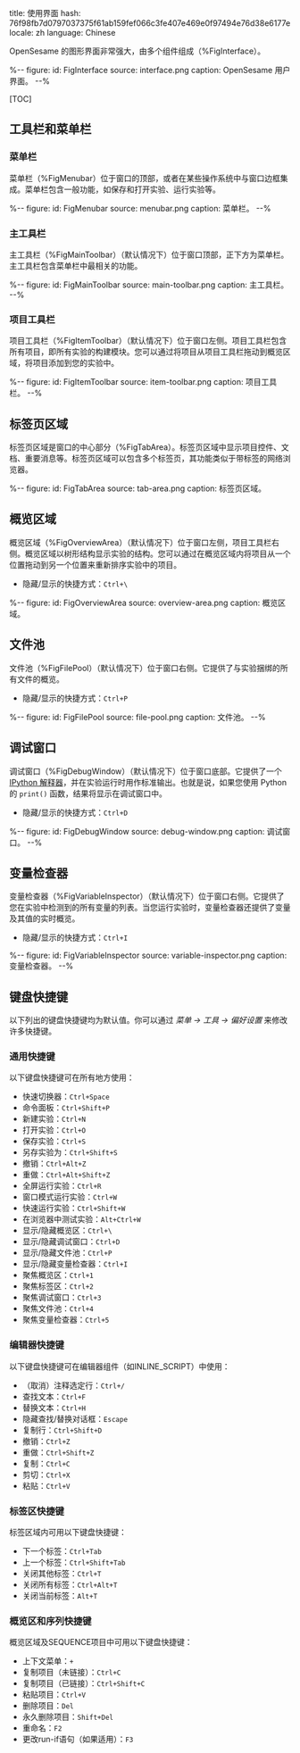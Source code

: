 title: 使用界面
hash: 76f98fb7d0797037375f61ab159fef066c3fe407e469e0f97494e76d38e6177e
locale: zh
language: Chinese

OpenSesame 的图形界面非常强大，由多个组件组成（%FigInterface）。

%--
figure:
 id: FigInterface
 source: interface.png
 caption: OpenSesame 用户界面。
--%


[TOC]

## 工具栏和菜单栏

### 菜单栏

菜单栏（%FigMenubar）位于窗口的顶部，或者在某些操作系统中与窗口边框集成。菜单栏包含一般功能，如保存和打开实验、运行实验等。

%--
figure:
 id: FigMenubar
 source: menubar.png
 caption: 菜单栏。
--%

### 主工具栏

主工具栏（%FigMainToolbar）（默认情况下）位于窗口顶部，正下方为菜单栏。主工具栏包含菜单栏中最相关的功能。

%--
figure:
 id: FigMainToolbar
 source: main-toolbar.png
 caption: 主工具栏。
--%

### 项目工具栏

项目工具栏（%FigItemToolbar）（默认情况下）位于窗口左侧。项目工具栏包含所有项目，即所有实验的构建模块。您可以通过将项目从项目工具栏拖动到概览区域，将项目添加到您的实验中。

%--
figure:
 id: FigItemToolbar
 source: item-toolbar.png
 caption: 项目工具栏。
--%

## 标签页区域

标签页区域是窗口的中心部分（%FigTabArea）。标签页区域中显示项目控件、文档、重要消息等。标签页区域可以包含多个标签页，其功能类似于带标签的网络浏览器。

%--
figure:
 id: FigTabArea
 source: tab-area.png
 caption: 标签页区域。
</notranslated>

## 概览区域

概览区域（%FigOverviewArea）（默认情况下）位于窗口左侧，项目工具栏右侧。概览区域以树形结构显示实验的结构。您可以通过在概览区域内将项目从一个位置拖动到另一个位置来重新排序实验中的项目。

- 隐藏/显示的快捷方式：`Ctrl+\`

%--
figure:
 id: FigOverviewArea
 source: overview-area.png
 caption: 概览区域。
</notranslated>

## 文件池

文件池（%FigFilePool）（默认情况下）位于窗口右侧。它提供了与实验捆绑的所有文件的概览。

- 隐藏/显示的快捷方式：`Ctrl+P`

%--
figure:
 id: FigFilePool
 source: file-pool.png
 caption: 文件池。
--%

## 调试窗口

调试窗口（%FigDebugWindow）（默认情况下）位于窗口底部。它提供了一个 [IPython 解释器](https://ipython.org/)，并在实验运行时用作标准输出。也就是说，如果您使用 Python 的 `print()` 函数，结果将显示在调试窗口中。

- 隐藏/显示的快捷方式：`Ctrl+D`

%--
figure:
 id: FigDebugWindow
 source: debug-window.png
 caption: 调试窗口。
--%

## 变量检查器

变量检查器（%FigVariableInspector）（默认情况下）位于窗口右侧。它提供了您在实验中检测到的所有变量的列表。当您运行实验时，变量检查器还提供了变量及其值的实时概览。

- 隐藏/显示的快捷方式：`Ctrl+I`

%--
figure:
 id: FigVariableInspector
 source: variable-inspector.png
 caption: 变量检查器。
--%

## 键盘快捷键

以下列出的键盘快捷键均为默认值。你可以通过 *菜单 → 工具 → 偏好设置* 来修改许多快捷键。

### 通用快捷键

以下键盘快捷键可在所有地方使用：

- 快速切换器：`Ctrl+Space`
- 命令面板：`Ctrl+Shift+P`
- 新建实验：`Ctrl+N`
- 打开实验：`Ctrl+O`
- 保存实验：`Ctrl+S`
- 另存实验为：`Ctrl+Shift+S`
- 撤销：`Ctrl+Alt+Z`
- 重做：`Ctrl+Alt+Shift+Z`
- 全屏运行实验：`Ctrl+R`
- 窗口模式运行实验：`Ctrl+W`
- 快速运行实验：`Ctrl+Shift+W `
- 在浏览器中测试实验：`Alt+Ctrl+W`
- 显示/隐藏概览区：`Ctrl+\`
- 显示/隐藏调试窗口：`Ctrl+D`
- 显示/隐藏文件池：`Ctrl+P`
- 显示/隐藏变量检查器：`Ctrl+I`
- 聚焦概览区：`Ctrl+1`
- 聚焦标签区：`Ctrl+2`
- 聚焦调试窗口：`Ctrl+3`
- 聚焦文件池：`Ctrl+4`
- 聚焦变量检查器：`Ctrl+5`

### 编辑器快捷键

以下键盘快捷键可在编辑器组件（如INLINE_SCRIPT）中使用：

- （取消）注释选定行：`Ctrl+/`
- 查找文本：`Ctrl+F`
- 替换文本：`Ctrl+H`
- 隐藏查找/替换对话框：`Escape`
- 复制行：`Ctrl+Shift+D `
- 撤销：`Ctrl+Z`
- 重做：`Ctrl+Shift+Z`
- 复制：`Ctrl+C`
- 剪切：`Ctrl+X`
- 粘贴：`Ctrl+V`

### 标签区快捷键

标签区域内可用以下键盘快捷键：

- 下一个标签：`Ctrl+Tab`
- 上一个标签：`Ctrl+Shift+Tab`
- 关闭其他标签：`Ctrl+T`
- 关闭所有标签：`Ctrl+Alt+T`
- 关闭当前标签：`Alt+T`

### 概览区和序列快捷键

概览区域及SEQUENCE项目中可用以下键盘快捷键：

- 上下文菜单：`+`
- 复制项目（未链接）：`Ctrl+C`
- 复制项目（已链接）：`Ctrl+Shift+C`
- 粘贴项目：`Ctrl+V`
- 删除项目：`Del`
- 永久删除项目：`Shift+Del`
- 重命名：`F2`
- 更改run-if语句（如果适用）：`F3`